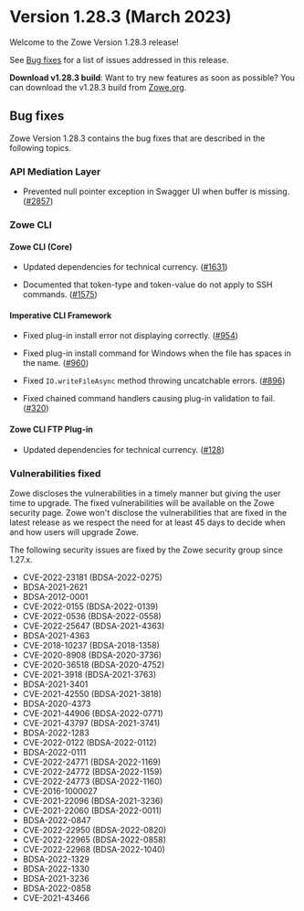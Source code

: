 # Version 1.28.3 (March 2023)

Welcome to the Zowe Version 1.28.3 release!

See [Bug fixes](#bug-fixes) for a list of issues addressed in this release.

**Download v1.28.3 build**: Want to try new features as soon as possible? You can download the v1.28.3 build from [Zowe.org](https://www.zowe.org/download.html).

## Bug fixes

Zowe Version 1.28.3 contains the bug fixes that are described in the following topics.

### API Mediation Layer

- Prevented null pointer exception in Swagger UI when buffer is missing. ([#2857](https://github.com/zowe/api-layer/issues/2857)) 

### Zowe CLI

#### Zowe CLI (Core)

- Updated dependencies for technical currency. ([#1631](https://github.com/zowe/zowe-cli/pull/1631))

- Documented that token-type and token-value do not apply to SSH commands. ([#1575](https://github.com/zowe/zowe-cli/pull/1575))
#### Imperative CLI Framework

- Fixed plug-in install error not displaying correctly. ([#954](https://github.com/zowe/imperative/issues/954))

- Fixed plug-in install command for Windows when the file has spaces in the name. ([#960](https://github.com/zowe/imperative/pull/960))

- Fixed `IO.writeFileAsync` method throwing uncatchable errors. ([#896](https://github.com/zowe/imperative/issues/896))

- Fixed chained command handlers causing plug-in validation to fail. ([#320](https://github.com/zowe/imperative/issues/320))

#### Zowe CLI FTP Plug-in

- Updated dependencies for technical currency. ([#128](https://github.com/zowe/zowe-cli-ftp-plugin/pull/128))

### Vulnerabilities fixed

Zowe discloses the vulnerabilities in a timely manner but giving the user time to upgrade. The fixed vulnerabilities will be available on the Zowe security page. Zowe won't disclose the vulnerabilities that are fixed in the latest release as we respect the need for at least 45 days to decide when and how users will upgrade Zowe.

The following security issues are fixed by the Zowe security group since 1.27.x.

 - CVE-2022-23181 (BDSA-2022-0275)
 - BDSA-2021-2621
 - BDSA-2012-0001
 - CVE-2022-0155 (BDSA-2022-0139)
 - CVE-2022-0536 (BDSA-2022-0558)
 - CVE-2022-25647 (BDSA-2021-4363)
 - BDSA-2021-4363
 - CVE-2018-10237 (BDSA-2018-1358)
 - CVE-2020-8908 (BDSA-2020-3736)
 - CVE-2020-36518 (BDSA-2020-4752)
 - CVE-2021-3918 (BDSA-2021-3763)
 - BDSA-2021-3401
 - CVE-2021-42550 (BDSA-2021-3818)
 - BDSA-2020-4373
 - CVE-2021-44906 (BDSA-2022-0771)
 - CVE-2021-43797 (BDSA-2021-3741)
 - BDSA-2022-1283
 - CVE-2022-0122 (BDSA-2022-0112)
 - BDSA-2022-0111
 - CVE-2022-24771 (BDSA-2022-1169)
 - CVE-2022-24772 (BDSA-2022-1159)
 - CVE-2022-24773 (BDSA-2022-1160)
 - CVE-2016-1000027
 - CVE-2021-22096 (BDSA-2021-3236)
 - CVE-2021-22060 (BDSA-2022-0011)
 - BDSA-2022-0847
 - CVE-2022-22950 (BDSA-2022-0820)
 - CVE-2022-22965 (BDSA-2022-0858)
 - CVE-2022-22968 (BDSA-2022-1040)
 - BDSA-2022-1329
 - BDSA-2022-1330
 - BDSA-2021-3236
 - BDSA-2022-0858
 - CVE-2021-43466